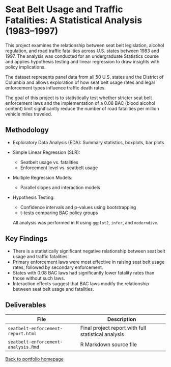 # Seat Belt Usage and Traffic Fatalities: A Statistical Analysis (1983–1997)

This project examines the relationship between seat belt legislation, alcohol regulation, and road traffic fatalities across U.S. states between 1983 and 1997. The analysis was conducted for an undergraduate Statistics course and applies hypothesis testing and linear regression to draw insights with policy implications.

The dataset represents panel data from all 50 U.S. states and the District of Columbia and allows exploration of how seat belt usage rates and legal enforcement types influence traffic death rates.

The goal of this project is to statistically test whether stricter seat belt enforcement laws and the implementation of a 0.08 BAC (blood alcohol content) limit significantly reduce the number of road fatalities per million vehicle miles traveled.


## Methodology

- Exploratory Data Analysis (EDA): Summary statistics, boxplots, bar plots
- Simple Linear Regression (SLR):
  - Seatbelt usage vs. fatalities
  - Enforcement level vs. seatbelt usage
- Multiple Regression Models:
  - Parallel slopes and interaction models
- Hypothesis Testing:
  - Confidence intervals and p-values using bootstrapping
  - t-tests comparing BAC policy groups

  All analysis was performed in R using `ggplot2`, `infer`, and `moderndive`.


## Key Findings

- There is a statistically significant negative relationship between seat belt usage and traffic fatalities.
- Primary enforcement laws were most effective in raising seat belt usage rates, followed by secondary enforcement.
- States with 0.08 BAC laws had significantly lower fatality rates than those without such laws.
- Interaction effects suggest that BAC laws modify the relationship between seat belt usage and fatalities.


## Deliverables

| File | Description |
|------|-------------|
| `seatbelt-enforcement-report.html` | Final project report with full statistical analysis |
| `seatbelt-enforcement-analysis.Rmd` | R Markdown source file |

[Back to portfolio homepage](../README.md)
